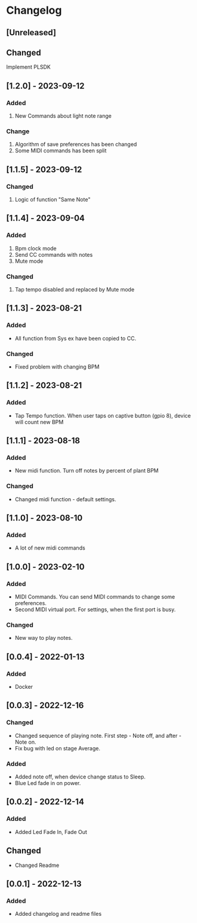 # Changelog

## [Unreleased]

## Changed

Implement PLSDK

## [1.2.0] - 2023-09-12

### Added
1) New Commands about light note range

### Change
1) Algorithm of save preferences has been changed
2) Some MIDI commands has been split

## [1.1.5] - 2023-09-12

### Changed
1) Logic of function "Same Note"

## [1.1.4] - 2023-09-04

### Added
1) Bpm clock mode
2) Send CC commands with notes
3) Mute mode

### Changed
1) Tap tempo disabled and replaced by Mute mode

## [1.1.3] - 2023-08-21

### Added
- All function from Sys ex have been copied to CC.

### Changed
- Fixed problem with changing BPM

## [1.1.2] - 2023-08-21

### Added
- Tap Tempo function. When user taps on captive button (gpio 8), device will count new BPM

## [1.1.1] - 2023-08-18

### Added
- New midi function. Turn off notes by percent of plant BPM

### Changed
- Changed midi function - default settings.

## [1.1.0] - 2023-08-10

### Added
- A lot of new midi commands

## [1.0.0] - 2023-02-10

### Added
- MIDI Commands. You can send MIDI commands to change some preferences.
- Second MIDI virtual port. For settings, when the first port is busy.

### Changed
- New way to play notes. 

## [0.0.4] - 2022-01-13

### Added
- Docker

## [0.0.3] - 2022-12-16

### Changed

- Changed sequence of playing note. First step - Note off, and after - Note on.
- Fix bug with led on stage Average.

### Added

- Added note off, when device change status to Sleep.
- Blue Led fade in on power.

## [0.0.2] - 2022-12-14

### Added

- Added Led Fade In, Fade Out

## Changed

- Changed Readme

## [0.0.1] - 2022-12-13

### Added

- Added changelog and readme files



